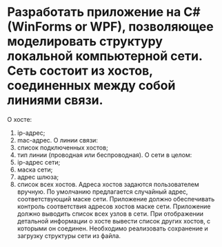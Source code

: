# Разработать приложение на C# (WinForms or WPF), позволяющее моделировать структуру локальной компьютерной сети. Сеть состоит из хостов, соединенных между собой линиями связи.
О хосте:
1)	ip-адрес;
2)	mac-адрес.
О линии связи:
1)	список подключенных хостов;
2)	тип линии (проводная или беспроводная).
О сети в целом:
1)	ip-адрес сети;
2)	маска сети;
3)	адрес шлюза;
4)	список всех хостов.
Адреса хостов задаются пользователем вручную. По умолчанию предлагается случайный адрес, соответствующий маске сети. Приложение должно обеспечивать контроль соответствия адресов хостов маске сети.
Приложение должно выводить список всех узлов в сети. При отображении детальной информации о хосте вывести список других хостов, с которыми он соединен.
Необходимо реализовать сохранение и загрузку структуры сети из файла.
